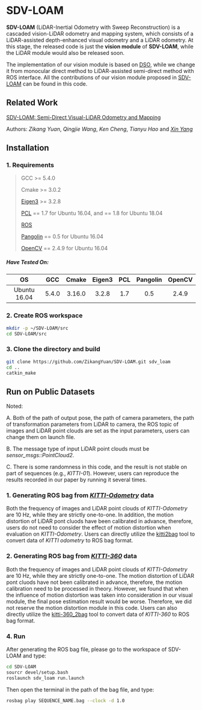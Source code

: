 # SDV-LOAM

**SDV-LOAM** (LiDAR-Inertial Odometry with Sweep Reconstruction) is a cascaded vision-LiDAR odometry and mapping system, which consists of a LiDAR-assisted depth-enhanced visual odometry and a LiDAR odometry. At this stage, the released code is just the **vision module** of **SDV-LOAM**, while the LiDAR module would also be released soon.

The implementation of our vision module is based on [DSO](https://github.com/JakobEngel/dso), while we change it from monocular direct method to LiDAR-assisted semi-direct method with ROS interface. All the contributions of our vision module proposed in [SDV-LOAM](https://ieeexplore.ieee.org/abstract/document/10086694) can be found in this code.

## Related Work

[SDV-LOAM: Semi-Direct Visual-LiDAR Odometry and Mapping](https://ieeexplore.ieee.org/abstract/document/10086694)

Authors: *Zikang Yuan*, *Qingjie Wang*, *Ken Cheng*, *Tianyu Hao* and [*Xin Yang*](https://scholar.google.com/citations?user=lsz8OOYAAAAJ&hl=zh-CN)

## Installation

### 1. Requirements

> GCC >= 5.4.0
>
> Cmake >= 3.0.2
> 
> [Eigen3](http://eigen.tuxfamily.org/index.php?title=Main_Page) >= 3.2.8
>
> [PCL](https://pointclouds.org/downloads/) == 1.7 for Ubuntu 16.04, and == 1.8 for Ubuntu 18.04
>
> [ROS](http://wiki.ros.org/ROS/Installation)
>
> [Pangolin](https://github.com/stevenlovegrove/Pangolin/tree/v0.5) == 0.5 for Ubuntu 16.04
>
> [OpenCV](https://opencv.org/releases/) == 2.4.9 for Ubuntu 16.04

##### Have Tested On:

| OS    | GCC  | Cmake | Eigen3 | PCL | Pangolin | OpenCV |
|:-:|:-:|:-:|:-:|:-:|:-:|:-:|
| Ubuntu 16.04 | 5.4.0  | 3.16.0 | 3.2.8 | 1.7 | 0.5 | 2.4.9 |

### 2. Create ROS workspace

```bash
mkdir -p ~/SDV-LOAM/src
cd SDV-LOAM/src
```

### 3. Clone the directory and build

```bash
git clone https://github.com/ZikangYuan/SDV-LOAM.git sdv_loam
cd ..
catkin_make
```

## Run on Public Datasets

Noted:

A. Both of the path of output pose, the path of camera parameters, the path of transformation parameters from LiDAR to camera, the ROS topic of images and LiDAR point clouds are set as the input parameters, users can change them on launch file.

B. The message type of input LiDAR point clouds must be *sensor_msgs::PointCloud2*.

C. There is some randomness in this code, and the result is not stable on part of sequences (e.g., *KITTI-01*). However, users can reproduce the results recorded in our paper by running it several times.

###  1. Generating ROS bag from [*KITTI-Odometry*](https://www.cvlibs.net/datasets/kitti/eval_odometry.php) data

Both the frequency of images and LiDAR point clouds of *KITTI-Odometry* are 10 Hz, while they are strictly one-to-one. In addition, the motion distortion of LiDAR pont cluods have been calibrated in advance, therefore, users do not need to consider the effect of motion distortion when evaluation on *KITTI-Odometry*. Users can directly utilize the [kitti2bag](https://github.com/ZikangYuan/kitti2bag) tool to convert data of *KITTI odometry* to ROS bag format.

###  2. Generating ROS bag from [*KITTI-360*](https://www.cvlibs.net/datasets/kitti-360/) data

Both the frequency of images and LiDAR point clouds of *KITTI-Odometry* are 10 Hz, while they are strictly one-to-one. The motion distortion of LiDAR pont cluods have not been calibrated in advance, therefore, the motion calibration need to be processed in theory. However, we found that when the influence of motion distortion was taken into consideration in our visual module, the final pose estimation result would be worse. Therefore, we did not reserve the motion distortion module in this code. Users can also directly utilize the [kitti-360_2bag](https://github.com/ZikangYuan/kitti-360_2bag) tool to convert data of *KITTI-360* to ROS bag format.

###  4. Run

After generating the ROS bag file, please go to the workspace of SDV-LOAM and type:

```bash
cd SDV-LOAM
sourcr devel/setup.bash
roslaunch sdv_loam run.launch
```

Then open the terminal in the path of the bag file, and type:

```bash
rosbag play SEQUENCE_NAME.bag --clock -d 1.0
```
